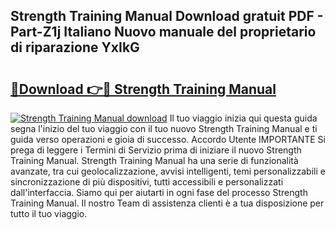## Strength Training Manual Download gratuit PDF - Part-Z1j Italiano Nuovo manuale del proprietario di riparazione YxIkG

# <h2><a href="http://dfdlgwq.blite.top/?on=Strength+Training+Manual">🔗Download 👉🔴 Strength Training Manual</a></h2>

[![Strength Training Manual download](https://i.imgur.com/lujVjoI.png)](http://dfdlgwq.blite.top/?on=Strength+Training+Manual)
Il tuo viaggio inizia qui questa guida segna l'inizio del tuo viaggio con il tuo nuovo Strength Training Manual e ti guida verso operazioni e gioia di successo. Accordo Utente IMPORTANTE Si prega di leggere i Termini di Servizio prima di iniziare il nuovo Strength Training Manual. Strength Training Manual ha una serie di funzionalità avanzate, tra cui geolocalizzazione, avvisi intelligenti, temi personalizzabili e sincronizzazione di più dispositivi, tutti accessibili e personalizzati dall'interfaccia. Siamo qui per aiutarti in ogni fase del processo Strength Training Manual. Il nostro Team di assistenza clienti è a tua disposizione per tutto il tuo viaggio.
